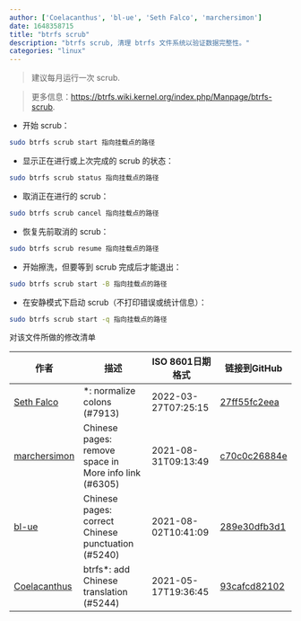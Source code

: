```yaml
---
author: ['Coelacanthus', 'bl-ue', 'Seth Falco', 'marchersimon']
date: 1648358715
title: "btrfs scrub"
description: "btrfs scrub, 清理 btrfs 文件系统以验证数据完整性。"
categories: "linux"
---
```

> 建议每月运行一次 scrub.

> 更多信息：<https://btrfs.wiki.kernel.org/index.php/Manpage/btrfs-scrub>.

- 开始 scrub：

```bash
sudo btrfs scrub start 指向挂载点的路径
```

- 显示正在进行或上次完成的 scrub 的状态：

```bash
sudo btrfs scrub status 指向挂载点的路径
```

- 取消正在进行的 scrub：

```bash
sudo btrfs scrub cancel 指向挂载点的路径
```

- 恢复先前取消的 scrub：

```bash
sudo btrfs scrub resume 指向挂载点的路径
```

- 开始擦洗，但要等到 scrub 完成后才能退出：

```bash
sudo btrfs scrub start -B 指向挂载点的路径
```

- 在安静模式下启动 scrub（不打印错误或统计信息）：

```bash
sudo btrfs scrub start -q 指向挂载点的路径
```
对该文件所做的修改清单


作者 | 描述 | ISO 8601日期格式 | 链接到GitHub
------|-----|-----|-----
[Seth Falco](mailto:seth@falco.fun) | *: normalize colons (#7913) | 2022-03-27T07:25:15 | [27ff55fc2eea](https://github.com/tldr-pages/tldr/commit/27ff55fc2eea445eb5216c3b1d934960539fc024)
[marchersimon](mailto:50295997+marchersimon@users.noreply.github.com) | Chinese pages: remove space in More info link (#6305) | 2021-08-31T09:13:49 | [c70c0c26884e](https://github.com/tldr-pages/tldr/commit/c70c0c26884ee74fabb640cd842d1e4c72d9df4b)
[bl-ue](mailto:54780737+bl-ue@users.noreply.github.com) | Chinese pages: correct Chinese punctuation (#5240) | 2021-08-02T10:41:09 | [289e30dfb3d1](https://github.com/tldr-pages/tldr/commit/289e30dfb3d1d73bade9e3610e12bfc90e9270ae)
[Coelacanthus](mailto:coelacanthus@outlook.com) | btrfs*: add Chinese translation (#5244) | 2021-05-17T19:36:45 | [93cafcd82102](https://github.com/tldr-pages/tldr/commit/93cafcd8210246b71fd207cf53fc0fceced204ec)

